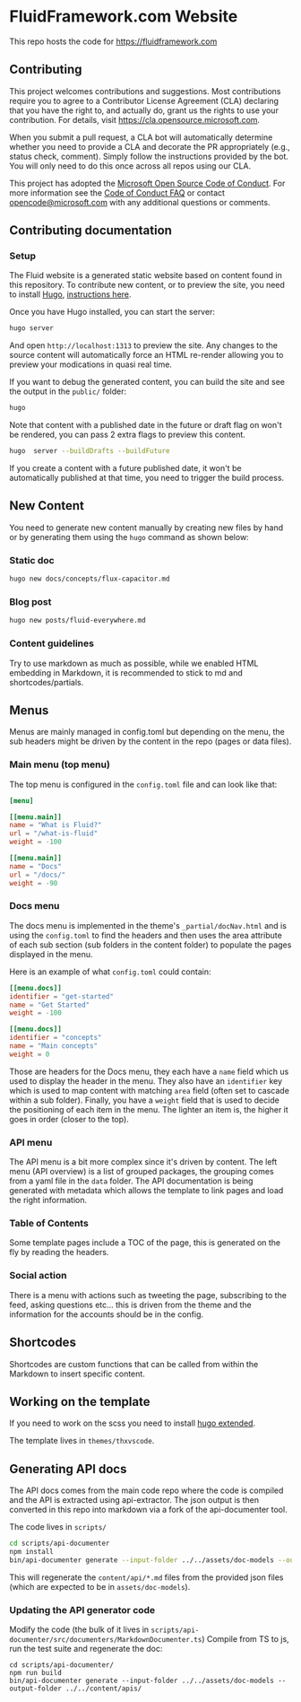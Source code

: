 # FluidFramework.com Website

This repo hosts the code for https://fluidframework.com

## Contributing

This project welcomes contributions and suggestions.  Most contributions require you to agree to a
Contributor License Agreement (CLA) declaring that you have the right to, and actually do, grant us
the rights to use your contribution. For details, visit https://cla.opensource.microsoft.com.

When you submit a pull request, a CLA bot will automatically determine whether you need to provide
a CLA and decorate the PR appropriately (e.g., status check, comment). Simply follow the instructions
provided by the bot. You will only need to do this once across all repos using our CLA.

This project has adopted the [Microsoft Open Source Code of Conduct](https://opensource.microsoft.com/codeofconduct/).
For more information see the [Code of Conduct FAQ](https://opensource.microsoft.com/codeofconduct/faq/) or
contact [opencode@microsoft.com](mailto:opencode@microsoft.com) with any additional questions or comments.

## Contributing documentation


### Setup

The Fluid website is a generated static website based on content found in this
repository. To contribute new content, or to preview the site, you need to
install [Hugo](https://gohugo.io), [instructions
here](https://gohugo.io/getting-started/installing/).

Once you have Hugo installed, you can start the server:

```bash
hugo server
```


And open `http://localhost:1313` to preview the site. Any changes to the source
content will automatically force an HTML re-render allowing you to preview your
modications in quasi real time.

If you want to debug the generated content, you can build the site and see the
output in the `public/` folder:

```bash
hugo
```

Note that content with a published date in the future or draft flag on won't be
rendered, you can pass 2 extra flags to preview this content.

```bash
hugo  server --buildDrafts --buildFuture
```

If you create a content with a future published date, it won't be automatically
published at that time, you need to trigger the build process.


## New Content

You need to generate new content manually by creating new files by hand or by
generating them using the `hugo` command as shown below:

### Static doc

```bash
hugo new docs/concepts/flux-capacitor.md
```

### Blog post

```bash
hugo new posts/fluid-everywhere.md
```

### Content guidelines

Try to use markdown as much as possible, while we enabled HTML embedding in
Markdown, it is recommended to stick to md and shortcodes/partials.

## Menus

Menus are mainly managed in config.toml but depending on the menu, the sub
headers might be driven by the content in the repo (pages or data files).

### Main menu (top menu)

The top menu is configured in the `config.toml` file and can look like that:

```toml
[menu]

[[menu.main]]
name = "What is Fluid?"
url = "/what-is-fluid"
weight = -100

[[menu.main]]
name = "Docs"
url = "/docs/"
weight = -90

```

### Docs menu

The docs menu is implemented in the theme's `_partial/docNav.html` and is using
the `config.toml` to find the headers and then uses the area attribute of each
sub section (sub folders in the content folder) to populate the pages displayed
in the menu.

Here is an example of what `config.toml` could contain:

```toml
[[menu.docs]]
identifier = "get-started"
name = "Get Started"
weight = -100

[[menu.docs]]
identifier = "concepts"
name = "Main concepts"
weight = 0
```

Those are headers for the Docs menu, they each have a `name` field which us used
to display the header in the menu. They also have an `identifier` key which is
used to map content with matching `area` field (often set to cascade within a
sub folder). Finally, you have a `weight` field that is used to decide the
positioning of each item in the menu. The lighter an item is, the higher it goes
in order (closer to the top).


### API menu

The API menu is a bit more complex since it's driven by content. The left menu
(API overview) is a list of grouped packages, the grouping comes from a yaml
file in the `data` folder. The API documentation is being generated with
metadata which allows the template to link pages and load the right information.

### Table of Contents

Some template pages include a TOC of the page, this is generated on the fly by
reading the headers.

### Social action

There is a menu with actions such as tweeting the page, subscribing to the feed,
asking questions etc... this is driven from the theme and the information for
the accounts should be in the config.


## Shortcodes

Shortcodes are custom functions that can be called from within the Markdown to
insert specific content.



## Working on the template

If you need to work on the scss you need to install [hugo extended](https://gohugo.io/getting-started/installing/).

The template lives in `themes/thxvscode`.


## Generating API docs

The API docs comes from the main code repo where the code is compiled and the
API is extracted using api-extractor. The json output is then converted in this
repo into markdown via a fork of the api-documenter tool.

The code lives in `scripts/`

```bash
cd scripts/api-documenter
npm install
bin/api-documenter generate --input-folder ../../assets/doc-models --output-folder ../../content/apis/
```

This will regenerate the `content/api/*.md` files from the provided json files (which are expected to be in `assets/doc-models`).

### Updating the API generator code


Modify the code (the bulk of it lives in `scripts/api-documenter/src/documenters/MarkdownDocumenter.ts`)
Compile from TS to js, run the test suite and regenerate the doc:

```
cd scripts/api-documenter/
npm run build
bin/api-documenter generate --input-folder ../../assets/doc-models --output-folder ../../content/apis/
```
